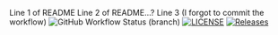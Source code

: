 Line 1 of README
Line 2 of README...?
Line 3 (I forgot to commit the workflow)
![GitHub Workflow Status (branch)](https://img.shields.io/github/actions/workflow/status/Y0rk13/sem/main.yml?branch=master)
[![LICENSE](https://img.shields.io/github/license/Y0rk13/sem.svg?style=flat-square)](https://github.com/Y0rk13/sem/blob/master/LICENSE)
[![Releases](https://img.shields.io/github/release/Y0rk13/sem/all.svg?style=flat-square)](https://github.com/Y0rk13/sem/releases)